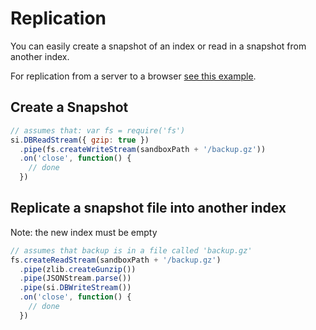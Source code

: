 # Replication

You can easily create a snapshot of an index or read in a snapshot
from another index.

For replication from a server to a browser [see this
example](examples/browserify-replicate-full-index-to-browser).


## Create a Snapshot

```javascript
// assumes that: var fs = require('fs')
si.DBReadStream({ gzip: true })
  .pipe(fs.createWriteStream(sandboxPath + '/backup.gz'))
  .on('close', function() {
    // done
  })
```

## Replicate a snapshot file into another index

Note: the new index must be empty

```javascript
// assumes that backup is in a file called 'backup.gz'
fs.createReadStream(sandboxPath + '/backup.gz')
  .pipe(zlib.createGunzip())
  .pipe(JSONStream.parse())
  .pipe(si.DBWriteStream())
  .on('close', function() {
    // done
  })
```


